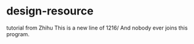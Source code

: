 # design-resource
tutorial from Zhihu
This is a new line of 1216/ And nobody ever joins this program. 
